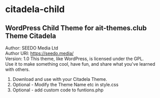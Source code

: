 # citadela-child
## WordPress Child Theme for ait-themes.club Theme Citadela

Author: SEEDO Media Ltd<br />
Author URI: https://seedo.media/<br />
Version: 1.0
This theme, like WordPress, is licensed under the GPL.<br />
Use it to make something cool, have fun, and share what you've learned with others.<br />


1. Download and use with your Citadela Theme.
2. Optional - Modify the Theme Name etc in style.css
3. Optional - add custom code to funtions.php
